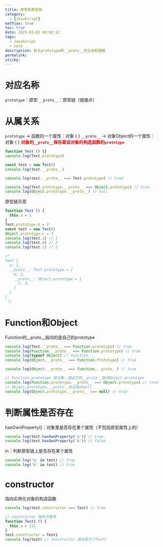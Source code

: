 ```yaml
---
title: 原型和原型链
category:
  - [JavaScript]
mathjax: true
toc: true
date: 2023-03-01 09:02:12
tags:
  - JavaScript
  - note
description: 有关prototype和__proto__的总结和理解
permalink:
sticky:
---
```

# 对应名称
`prototype`：原型
`__proto__`：原型链（链接点）
# 从属关系
`prototype` -> 函数的一个属性：对象 { }
`__proto__` -> 对象Object的一个属性：对象 { }
<font color="red"><b>对象的`__proto__`保存着该对象的构造函数的`prototype`</b></font>

```js
function Test () {}
console.log(Test.prototype)

const test = new Test()
console.log(test.__proto__)

console.log(test.__proto__ === Test.prototype) // true

console.log(Test.prototype.__proto__ === Object.prototype) // true
console.log(Object.prototype.__proto__) // null
```

原型链示意
```js
function Test () {
  this.a = 1
}
Test.prototype.b = 2
const test = new Test()
Object.prototype.c = 3
console.log(test.a) // 1
console.log(test.b) // 2
console.log(test.c) // 3

/* 
test {
  a: 1,
  __proto__: Test.prototype = {
    b: 2,
    __proto__: Object.prototype = {
      c: 3,
    }
  }
}
 */
```

# Function和Object
Function的__proto__指向的是自己的prototype
```js
console.log(Test.__proto__ === Function.prototype) // true
console.log(Function.__proto__ === Function.prototype) // true
console.log(typeof Object) // function
console.log(Object.__proto__ === Function.Prototype) // true

console.log(Object.__proto__ === Function.__proto__) // true

// Function.prototype 是对象，因此它的__proto__指向Object.prototype
console.log(Function.prototype.__proto__ === Object.prototype) // true
// Object.prototype.__proto__永远指向null
console.log(Object.prototype.__proto__ === null) // true
```

# 判断属性是否存在
hasOwnProperty()：对象里是否存在某个属性（不包括原型属性上的）
```js
console.log(test.hasOwnProperty('a')) // true
console.log(test.hasOwnProperty('b')) // false
```
in：判断原型链上是否存在某个属性
```js
console.log('a' in test) // true
console.log('b' in test) // true
```
# constructor
指向实例化对象的构造函数
```js
console.log(test.constructor === Test) // true

// constructor 指向可更改
function Test1 () {
  this.a = 111
}
test.constructor = Test1
console.log(test) // constructor 指向变为了Test1
```
